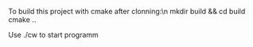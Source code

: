 To build this project with cmake after clonning:\n
mkdir build && cd build
cmake ..

Use ./cw to start programm
